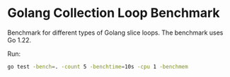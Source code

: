 # Golang Collection Loop Benchmark

Benchmark for different types of Golang slice loops. The benchmark uses Go 1.22.

Run:

```bash
go test -bench=. -count 5 -benchtime=10s -cpu 1 -benchmem
```

